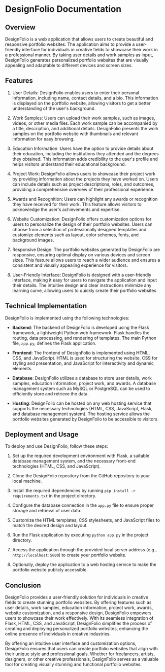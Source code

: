 # DesignFolio Documentation

## Overview

DesignFolio is a web application that allows users to create beautiful and responsive portfolio websites. The application aims to provide a user-friendly interface for individuals in creative fields to showcase their work in a professional manner. By taking user details and work samples as input, DesignFolio generates personalized portfolio websites that are visually appealing and adaptable to different devices and screen sizes.

## Features

1. User Details: DesignFolio enables users to enter their personal information, including name, contact details, and a bio. This information is displayed on the portfolio website, allowing visitors to get a better understanding of the user's background.

2. Work Samples: Users can upload their work samples, such as images, videos, or other media files. Each work sample can be accompanied by a title, description, and additional details. DesignFolio presents the work samples on the portfolio website with thumbnails and relevant information for easy browsing.

3. Education Information: Users have the option to provide details about their education, including the institutions they attended and the degrees they obtained. This information adds credibility to the user's profile and helps visitors understand their educational background.

4. Project Work: DesignFolio allows users to showcase their project work by providing information about the projects they have worked on. Users can include details such as project descriptions, roles, and outcomes, providing a comprehensive overview of their professional experience.

5. Awards and Recognition: Users can highlight any awards or recognition they have received for their work. This feature allows visitors to acknowledge the user's achievements and expertise.

6. Website Customization: DesignFolio offers customization options for users to personalize the design of their portfolio websites. Users can choose from a selection of professionally designed templates and customize elements such as layout, color schemes, fonts, and background images.

7. Responsive Design: The portfolio websites generated by DesignFolio are responsive, ensuring optimal display on various devices and screen sizes. This feature allows users to reach a wider audience and ensures a consistent and visually appealing experience for visitors.

8. User-Friendly Interface: DesignFolio is designed with a user-friendly interface, making it easy for users to navigate the application and input their details. The intuitive design and clear instructions minimize any learning curve, allowing users to quickly create their portfolio websites.

## Technical Implementation

DesignFolio is implemented using the following technologies:

- **Backend**: The backend of DesignFolio is developed using the Flask framework, a lightweight Python web framework. Flask handles the routing, data processing, and rendering of templates. The main Python file, `app.py`, defines the Flask application.

- **Frontend**: The frontend of DesignFolio is implemented using HTML, CSS, and JavaScript. HTML is used for structuring the website, CSS for styling and presentation, and JavaScript for interactivity and dynamic elements.

- **Database**: DesignFolio utilizes a database to store user details, work samples, education information, project work, and awards. A database management system such as MySQL or PostgreSQL can be used to efficiently store and retrieve the data.

- **Hosting**: DesignFolio can be hosted on any web hosting service that supports the necessary technologies (HTML, CSS, JavaScript, Flask, and database management system). The hosting service allows the portfolio websites generated by DesignFolio to be accessible to visitors.

## Deployment and Usage

To deploy and use DesignFolio, follow these steps:

1. Set up the required development environment with Flask, a suitable database management system, and the necessary front-end technologies (HTML, CSS, and JavaScript).

2. Clone the DesignFolio repository from the GitHub repository to your local machine.

3. Install the required dependencies by running `pip install -r requirements.txt` in the project directory.

4. Configure the database connection in the `app.py` file to ensure proper storage and retrieval of user data.

5. Customize the HTML templates, CSS stylesheets, and JavaScript files to match the desired design and layout.

6. Run the Flask application by executing `python app.py` in the project directory.

7. Access the application through the provided local server address (e.g., `http://localhost:5000`) to create your portfolio website.

8. Optionally, deploy the application to a web hosting service to make the portfolio website publicly accessible.

## Conclusion

DesignFolio provides a user-friendly solution for individuals in creative fields to create stunning portfolio websites. By offering features such as user details, work samples, education information, project work, awards, website customization, and a responsive design, DesignFolio empowers users to showcase their work effectively. With its seamless integration of Flask, HTML, CSS, and JavaScript, DesignFolio simplifies the process of creating and deploying personalized portfolio websites, enhancing the online presence of individuals in creative industries.

By offering an intuitive user interface and customization options, DesignFolio ensures that users can create portfolio websites that align with their unique style and professional goals. Whether for freelancers, artists, designers, or other creative professionals, DesignFolio serves as a valuable tool for creating visually stunning and functional portfolio websites.
